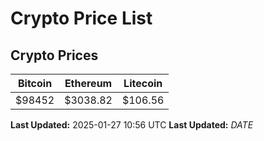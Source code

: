 # Crypto Price List

## Crypto Prices
| Bitcoin | Ethereum | Litecoin |
| ------- | -------- | -------- |
| $98452 | $3038.82 | $106.56 |
**Last Updated:** 2025-01-27 10:56 UTC
**Last Updated:** $DATE$
